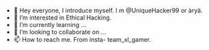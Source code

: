 - 👋 Hey everyone, I introduce myself. I m @UniqueHacker99 or àryä.
- 👀 I’m interested in Ethical Hacking.
- 🌱 I’m currently learning ...
- 💞️ I’m looking to collaborate on ...
- 📫 How to reach me. From insta- team_xl_gamer.

<!---
UniqueHacker99/UniqueHacker99 is a ✨ special ✨ repository because its `README.md` (this file) appears on your GitHub profile.
You can click the Preview link to take a look at your changes.
--->

